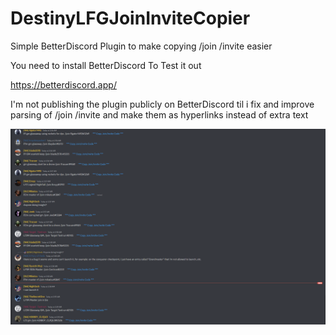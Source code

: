 # DestinyLFGJoinInviteCopier
Simple BetterDiscord Plugin to make copying /join /invite easier


You need to install BetterDiscord To Test it out


https://betterdiscord.app/


I'm not publishing the plugin publicly on BetterDiscord til i fix and improve parsing of /join /invite and make them as hyperlinks instead of extra text 


![alt text](https://github.com/bodaay/DestinyLFGJoinInviteCopier/blob/master/ss.png?raw=true)